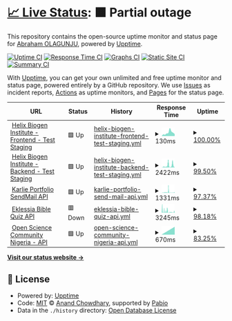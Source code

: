 # [📈 Live Status](https://OluwaninsolaAO.github.io/uptime-monitoring): <!--live status--> **🟧 Partial outage**

This repository contains the open-source uptime monitor and status page for [Abraham OLAGUNJU](https://linktr.ee/oluwaninsolaao), powered by [Upptime](https://github.com/upptime/upptime).

[![Uptime CI](https://github.com/OluwaninsolaAO/uptime-monitoring/workflows/Uptime%20CI/badge.svg)](https://github.com/OluwaninsolaAO/uptime-monitoring/actions?query=workflow%3A%22Uptime+CI%22)
[![Response Time CI](https://github.com/OluwaninsolaAO/uptime-monitoring/workflows/Response%20Time%20CI/badge.svg)](https://github.com/OluwaninsolaAO/uptime-monitoring/actions?query=workflow%3A%22Response+Time+CI%22)
[![Graphs CI](https://github.com/OluwaninsolaAO/uptime-monitoring/workflows/Graphs%20CI/badge.svg)](https://github.com/OluwaninsolaAO/uptime-monitoring/actions?query=workflow%3A%22Graphs+CI%22)
[![Static Site CI](https://github.com/OluwaninsolaAO/uptime-monitoring/workflows/Static%20Site%20CI/badge.svg)](https://github.com/OluwaninsolaAO/uptime-monitoring/actions?query=workflow%3A%22Static+Site+CI%22)
[![Summary CI](https://github.com/OluwaninsolaAO/uptime-monitoring/workflows/Summary%20CI/badge.svg)](https://github.com/OluwaninsolaAO/uptime-monitoring/actions?query=workflow%3A%22Summary+CI%22)

With [Upptime](https://upptime.js.org), you can get your own unlimited and free uptime monitor and status page, powered entirely by a GitHub repository. We use [Issues](https://github.com/OluwaninsolaAO/uptime-monitoring/issues) as incident reports, [Actions](https://github.com/OluwaninsolaAO/uptime-monitoring/actions) as uptime monitors, and [Pages](https://OluwaninsolaAO.github.io/uptime-monitoring) for the status page.

<!--start: status pages-->
<!-- This summary is generated by Upptime (https://github.com/upptime/upptime) -->
<!-- Do not edit this manually, your changes will be overwritten -->
<!-- prettier-ignore -->
| URL | Status | History | Response Time | Uptime |
| --- | ------ | ------- | ------------- | ------ |
| <img alt="" src="https://icons.duckduckgo.com/ip3/hbi-web.vercel.app.ico" height="13"> [Helix Biogen Institute - Frontend - Test Staging](https://hbi-web.vercel.app) | 🟩 Up | [helix-biogen-institute-frontend-test-staging.yml](https://github.com/OluwaninsolaAO/uptime-monitoring/commits/HEAD/history/helix-biogen-institute-frontend-test-staging.yml) | <details><summary><img alt="Response time graph" src="./graphs/helix-biogen-institute-frontend-test-staging/response-time-week.png" height="20"> 130ms</summary><br><a href="https://OluwaninsolaAO.github.io/uptime-monitoring/history/helix-biogen-institute-frontend-test-staging"><img alt="Response time 144" src="https://img.shields.io/endpoint?url=https%3A%2F%2Fraw.githubusercontent.com%2FOluwaninsolaAO%2Fuptime-monitoring%2FHEAD%2Fapi%2Fhelix-biogen-institute-frontend-test-staging%2Fresponse-time.json"></a><br><a href="https://OluwaninsolaAO.github.io/uptime-monitoring/history/helix-biogen-institute-frontend-test-staging"><img alt="24-hour response time 105" src="https://img.shields.io/endpoint?url=https%3A%2F%2Fraw.githubusercontent.com%2FOluwaninsolaAO%2Fuptime-monitoring%2FHEAD%2Fapi%2Fhelix-biogen-institute-frontend-test-staging%2Fresponse-time-day.json"></a><br><a href="https://OluwaninsolaAO.github.io/uptime-monitoring/history/helix-biogen-institute-frontend-test-staging"><img alt="7-day response time 130" src="https://img.shields.io/endpoint?url=https%3A%2F%2Fraw.githubusercontent.com%2FOluwaninsolaAO%2Fuptime-monitoring%2FHEAD%2Fapi%2Fhelix-biogen-institute-frontend-test-staging%2Fresponse-time-week.json"></a><br><a href="https://OluwaninsolaAO.github.io/uptime-monitoring/history/helix-biogen-institute-frontend-test-staging"><img alt="30-day response time 144" src="https://img.shields.io/endpoint?url=https%3A%2F%2Fraw.githubusercontent.com%2FOluwaninsolaAO%2Fuptime-monitoring%2FHEAD%2Fapi%2Fhelix-biogen-institute-frontend-test-staging%2Fresponse-time-month.json"></a><br><a href="https://OluwaninsolaAO.github.io/uptime-monitoring/history/helix-biogen-institute-frontend-test-staging"><img alt="1-year response time 144" src="https://img.shields.io/endpoint?url=https%3A%2F%2Fraw.githubusercontent.com%2FOluwaninsolaAO%2Fuptime-monitoring%2FHEAD%2Fapi%2Fhelix-biogen-institute-frontend-test-staging%2Fresponse-time-year.json"></a></details> | <details><summary><a href="https://OluwaninsolaAO.github.io/uptime-monitoring/history/helix-biogen-institute-frontend-test-staging">100.00%</a></summary><a href="https://OluwaninsolaAO.github.io/uptime-monitoring/history/helix-biogen-institute-frontend-test-staging"><img alt="All-time uptime 100.00%" src="https://img.shields.io/endpoint?url=https%3A%2F%2Fraw.githubusercontent.com%2FOluwaninsolaAO%2Fuptime-monitoring%2FHEAD%2Fapi%2Fhelix-biogen-institute-frontend-test-staging%2Fuptime.json"></a><br><a href="https://OluwaninsolaAO.github.io/uptime-monitoring/history/helix-biogen-institute-frontend-test-staging"><img alt="24-hour uptime 100.00%" src="https://img.shields.io/endpoint?url=https%3A%2F%2Fraw.githubusercontent.com%2FOluwaninsolaAO%2Fuptime-monitoring%2FHEAD%2Fapi%2Fhelix-biogen-institute-frontend-test-staging%2Fuptime-day.json"></a><br><a href="https://OluwaninsolaAO.github.io/uptime-monitoring/history/helix-biogen-institute-frontend-test-staging"><img alt="7-day uptime 100.00%" src="https://img.shields.io/endpoint?url=https%3A%2F%2Fraw.githubusercontent.com%2FOluwaninsolaAO%2Fuptime-monitoring%2FHEAD%2Fapi%2Fhelix-biogen-institute-frontend-test-staging%2Fuptime-week.json"></a><br><a href="https://OluwaninsolaAO.github.io/uptime-monitoring/history/helix-biogen-institute-frontend-test-staging"><img alt="30-day uptime 100.00%" src="https://img.shields.io/endpoint?url=https%3A%2F%2Fraw.githubusercontent.com%2FOluwaninsolaAO%2Fuptime-monitoring%2FHEAD%2Fapi%2Fhelix-biogen-institute-frontend-test-staging%2Fuptime-month.json"></a><br><a href="https://OluwaninsolaAO.github.io/uptime-monitoring/history/helix-biogen-institute-frontend-test-staging"><img alt="1-year uptime 100.00%" src="https://img.shields.io/endpoint?url=https%3A%2F%2Fraw.githubusercontent.com%2FOluwaninsolaAO%2Fuptime-monitoring%2FHEAD%2Fapi%2Fhelix-biogen-institute-frontend-test-staging%2Fuptime-year.json"></a></details>
| <img alt="" src="https://icons.duckduckgo.com/ip3/hbi-web.vercel.app.ico" height="13"> [Helix Biogen Institute - Backend - Test Staging](https://hbi-web.vercel.app/status) | 🟩 Up | [helix-biogen-institute-backend-test-staging.yml](https://github.com/OluwaninsolaAO/uptime-monitoring/commits/HEAD/history/helix-biogen-institute-backend-test-staging.yml) | <details><summary><img alt="Response time graph" src="./graphs/helix-biogen-institute-backend-test-staging/response-time-week.png" height="20"> 2422ms</summary><br><a href="https://OluwaninsolaAO.github.io/uptime-monitoring/history/helix-biogen-institute-backend-test-staging"><img alt="Response time 3863" src="https://img.shields.io/endpoint?url=https%3A%2F%2Fraw.githubusercontent.com%2FOluwaninsolaAO%2Fuptime-monitoring%2FHEAD%2Fapi%2Fhelix-biogen-institute-backend-test-staging%2Fresponse-time.json"></a><br><a href="https://OluwaninsolaAO.github.io/uptime-monitoring/history/helix-biogen-institute-backend-test-staging"><img alt="24-hour response time 3226" src="https://img.shields.io/endpoint?url=https%3A%2F%2Fraw.githubusercontent.com%2FOluwaninsolaAO%2Fuptime-monitoring%2FHEAD%2Fapi%2Fhelix-biogen-institute-backend-test-staging%2Fresponse-time-day.json"></a><br><a href="https://OluwaninsolaAO.github.io/uptime-monitoring/history/helix-biogen-institute-backend-test-staging"><img alt="7-day response time 2422" src="https://img.shields.io/endpoint?url=https%3A%2F%2Fraw.githubusercontent.com%2FOluwaninsolaAO%2Fuptime-monitoring%2FHEAD%2Fapi%2Fhelix-biogen-institute-backend-test-staging%2Fresponse-time-week.json"></a><br><a href="https://OluwaninsolaAO.github.io/uptime-monitoring/history/helix-biogen-institute-backend-test-staging"><img alt="30-day response time 3863" src="https://img.shields.io/endpoint?url=https%3A%2F%2Fraw.githubusercontent.com%2FOluwaninsolaAO%2Fuptime-monitoring%2FHEAD%2Fapi%2Fhelix-biogen-institute-backend-test-staging%2Fresponse-time-month.json"></a><br><a href="https://OluwaninsolaAO.github.io/uptime-monitoring/history/helix-biogen-institute-backend-test-staging"><img alt="1-year response time 3863" src="https://img.shields.io/endpoint?url=https%3A%2F%2Fraw.githubusercontent.com%2FOluwaninsolaAO%2Fuptime-monitoring%2FHEAD%2Fapi%2Fhelix-biogen-institute-backend-test-staging%2Fresponse-time-year.json"></a></details> | <details><summary><a href="https://OluwaninsolaAO.github.io/uptime-monitoring/history/helix-biogen-institute-backend-test-staging">99.50%</a></summary><a href="https://OluwaninsolaAO.github.io/uptime-monitoring/history/helix-biogen-institute-backend-test-staging"><img alt="All-time uptime 76.15%" src="https://img.shields.io/endpoint?url=https%3A%2F%2Fraw.githubusercontent.com%2FOluwaninsolaAO%2Fuptime-monitoring%2FHEAD%2Fapi%2Fhelix-biogen-institute-backend-test-staging%2Fuptime.json"></a><br><a href="https://OluwaninsolaAO.github.io/uptime-monitoring/history/helix-biogen-institute-backend-test-staging"><img alt="24-hour uptime 98.91%" src="https://img.shields.io/endpoint?url=https%3A%2F%2Fraw.githubusercontent.com%2FOluwaninsolaAO%2Fuptime-monitoring%2FHEAD%2Fapi%2Fhelix-biogen-institute-backend-test-staging%2Fuptime-day.json"></a><br><a href="https://OluwaninsolaAO.github.io/uptime-monitoring/history/helix-biogen-institute-backend-test-staging"><img alt="7-day uptime 99.50%" src="https://img.shields.io/endpoint?url=https%3A%2F%2Fraw.githubusercontent.com%2FOluwaninsolaAO%2Fuptime-monitoring%2FHEAD%2Fapi%2Fhelix-biogen-institute-backend-test-staging%2Fuptime-week.json"></a><br><a href="https://OluwaninsolaAO.github.io/uptime-monitoring/history/helix-biogen-institute-backend-test-staging"><img alt="30-day uptime 76.15%" src="https://img.shields.io/endpoint?url=https%3A%2F%2Fraw.githubusercontent.com%2FOluwaninsolaAO%2Fuptime-monitoring%2FHEAD%2Fapi%2Fhelix-biogen-institute-backend-test-staging%2Fuptime-month.json"></a><br><a href="https://OluwaninsolaAO.github.io/uptime-monitoring/history/helix-biogen-institute-backend-test-staging"><img alt="1-year uptime 76.15%" src="https://img.shields.io/endpoint?url=https%3A%2F%2Fraw.githubusercontent.com%2FOluwaninsolaAO%2Fuptime-monitoring%2FHEAD%2Fapi%2Fhelix-biogen-institute-backend-test-staging%2Fuptime-year.json"></a></details>
| <img alt="" src="https://icons.duckduckgo.com/ip3/sendmail.karliemoyo.tech.ico" height="13"> [Karlie Portfolio SendMail API](https://sendmail.karliemoyo.tech/status) | 🟩 Up | [karlie-portfolio-send-mail-api.yml](https://github.com/OluwaninsolaAO/uptime-monitoring/commits/HEAD/history/karlie-portfolio-send-mail-api.yml) | <details><summary><img alt="Response time graph" src="./graphs/karlie-portfolio-send-mail-api/response-time-week.png" height="20"> 1331ms</summary><br><a href="https://OluwaninsolaAO.github.io/uptime-monitoring/history/karlie-portfolio-send-mail-api"><img alt="Response time 1053" src="https://img.shields.io/endpoint?url=https%3A%2F%2Fraw.githubusercontent.com%2FOluwaninsolaAO%2Fuptime-monitoring%2FHEAD%2Fapi%2Fkarlie-portfolio-send-mail-api%2Fresponse-time.json"></a><br><a href="https://OluwaninsolaAO.github.io/uptime-monitoring/history/karlie-portfolio-send-mail-api"><img alt="24-hour response time 579" src="https://img.shields.io/endpoint?url=https%3A%2F%2Fraw.githubusercontent.com%2FOluwaninsolaAO%2Fuptime-monitoring%2FHEAD%2Fapi%2Fkarlie-portfolio-send-mail-api%2Fresponse-time-day.json"></a><br><a href="https://OluwaninsolaAO.github.io/uptime-monitoring/history/karlie-portfolio-send-mail-api"><img alt="7-day response time 1331" src="https://img.shields.io/endpoint?url=https%3A%2F%2Fraw.githubusercontent.com%2FOluwaninsolaAO%2Fuptime-monitoring%2FHEAD%2Fapi%2Fkarlie-portfolio-send-mail-api%2Fresponse-time-week.json"></a><br><a href="https://OluwaninsolaAO.github.io/uptime-monitoring/history/karlie-portfolio-send-mail-api"><img alt="30-day response time 1053" src="https://img.shields.io/endpoint?url=https%3A%2F%2Fraw.githubusercontent.com%2FOluwaninsolaAO%2Fuptime-monitoring%2FHEAD%2Fapi%2Fkarlie-portfolio-send-mail-api%2Fresponse-time-month.json"></a><br><a href="https://OluwaninsolaAO.github.io/uptime-monitoring/history/karlie-portfolio-send-mail-api"><img alt="1-year response time 1053" src="https://img.shields.io/endpoint?url=https%3A%2F%2Fraw.githubusercontent.com%2FOluwaninsolaAO%2Fuptime-monitoring%2FHEAD%2Fapi%2Fkarlie-portfolio-send-mail-api%2Fresponse-time-year.json"></a></details> | <details><summary><a href="https://OluwaninsolaAO.github.io/uptime-monitoring/history/karlie-portfolio-send-mail-api">97.37%</a></summary><a href="https://OluwaninsolaAO.github.io/uptime-monitoring/history/karlie-portfolio-send-mail-api"><img alt="All-time uptime 98.47%" src="https://img.shields.io/endpoint?url=https%3A%2F%2Fraw.githubusercontent.com%2FOluwaninsolaAO%2Fuptime-monitoring%2FHEAD%2Fapi%2Fkarlie-portfolio-send-mail-api%2Fuptime.json"></a><br><a href="https://OluwaninsolaAO.github.io/uptime-monitoring/history/karlie-portfolio-send-mail-api"><img alt="24-hour uptime 96.80%" src="https://img.shields.io/endpoint?url=https%3A%2F%2Fraw.githubusercontent.com%2FOluwaninsolaAO%2Fuptime-monitoring%2FHEAD%2Fapi%2Fkarlie-portfolio-send-mail-api%2Fuptime-day.json"></a><br><a href="https://OluwaninsolaAO.github.io/uptime-monitoring/history/karlie-portfolio-send-mail-api"><img alt="7-day uptime 97.37%" src="https://img.shields.io/endpoint?url=https%3A%2F%2Fraw.githubusercontent.com%2FOluwaninsolaAO%2Fuptime-monitoring%2FHEAD%2Fapi%2Fkarlie-portfolio-send-mail-api%2Fuptime-week.json"></a><br><a href="https://OluwaninsolaAO.github.io/uptime-monitoring/history/karlie-portfolio-send-mail-api"><img alt="30-day uptime 98.47%" src="https://img.shields.io/endpoint?url=https%3A%2F%2Fraw.githubusercontent.com%2FOluwaninsolaAO%2Fuptime-monitoring%2FHEAD%2Fapi%2Fkarlie-portfolio-send-mail-api%2Fuptime-month.json"></a><br><a href="https://OluwaninsolaAO.github.io/uptime-monitoring/history/karlie-portfolio-send-mail-api"><img alt="1-year uptime 98.47%" src="https://img.shields.io/endpoint?url=https%3A%2F%2Fraw.githubusercontent.com%2FOluwaninsolaAO%2Fuptime-monitoring%2FHEAD%2Fapi%2Fkarlie-portfolio-send-mail-api%2Fuptime-year.json"></a></details>
| <img alt="" src="https://icons.duckduckgo.com/ip3/api.eklessia.com.ico" height="13"> [Eklessia Bible Quiz API](https://api.eklessia.com/status) | 🟥 Down | [eklessia-bible-quiz-api.yml](https://github.com/OluwaninsolaAO/uptime-monitoring/commits/HEAD/history/eklessia-bible-quiz-api.yml) | <details><summary><img alt="Response time graph" src="./graphs/eklessia-bible-quiz-api/response-time-week.png" height="20"> 3245ms</summary><br><a href="https://OluwaninsolaAO.github.io/uptime-monitoring/history/eklessia-bible-quiz-api"><img alt="Response time 3676" src="https://img.shields.io/endpoint?url=https%3A%2F%2Fraw.githubusercontent.com%2FOluwaninsolaAO%2Fuptime-monitoring%2FHEAD%2Fapi%2Feklessia-bible-quiz-api%2Fresponse-time.json"></a><br><a href="https://OluwaninsolaAO.github.io/uptime-monitoring/history/eklessia-bible-quiz-api"><img alt="24-hour response time 1638" src="https://img.shields.io/endpoint?url=https%3A%2F%2Fraw.githubusercontent.com%2FOluwaninsolaAO%2Fuptime-monitoring%2FHEAD%2Fapi%2Feklessia-bible-quiz-api%2Fresponse-time-day.json"></a><br><a href="https://OluwaninsolaAO.github.io/uptime-monitoring/history/eklessia-bible-quiz-api"><img alt="7-day response time 3245" src="https://img.shields.io/endpoint?url=https%3A%2F%2Fraw.githubusercontent.com%2FOluwaninsolaAO%2Fuptime-monitoring%2FHEAD%2Fapi%2Feklessia-bible-quiz-api%2Fresponse-time-week.json"></a><br><a href="https://OluwaninsolaAO.github.io/uptime-monitoring/history/eklessia-bible-quiz-api"><img alt="30-day response time 3676" src="https://img.shields.io/endpoint?url=https%3A%2F%2Fraw.githubusercontent.com%2FOluwaninsolaAO%2Fuptime-monitoring%2FHEAD%2Fapi%2Feklessia-bible-quiz-api%2Fresponse-time-month.json"></a><br><a href="https://OluwaninsolaAO.github.io/uptime-monitoring/history/eklessia-bible-quiz-api"><img alt="1-year response time 3676" src="https://img.shields.io/endpoint?url=https%3A%2F%2Fraw.githubusercontent.com%2FOluwaninsolaAO%2Fuptime-monitoring%2FHEAD%2Fapi%2Feklessia-bible-quiz-api%2Fresponse-time-year.json"></a></details> | <details><summary><a href="https://OluwaninsolaAO.github.io/uptime-monitoring/history/eklessia-bible-quiz-api">98.18%</a></summary><a href="https://OluwaninsolaAO.github.io/uptime-monitoring/history/eklessia-bible-quiz-api"><img alt="All-time uptime 94.37%" src="https://img.shields.io/endpoint?url=https%3A%2F%2Fraw.githubusercontent.com%2FOluwaninsolaAO%2Fuptime-monitoring%2FHEAD%2Fapi%2Feklessia-bible-quiz-api%2Fuptime.json"></a><br><a href="https://OluwaninsolaAO.github.io/uptime-monitoring/history/eklessia-bible-quiz-api"><img alt="24-hour uptime 98.13%" src="https://img.shields.io/endpoint?url=https%3A%2F%2Fraw.githubusercontent.com%2FOluwaninsolaAO%2Fuptime-monitoring%2FHEAD%2Fapi%2Feklessia-bible-quiz-api%2Fuptime-day.json"></a><br><a href="https://OluwaninsolaAO.github.io/uptime-monitoring/history/eklessia-bible-quiz-api"><img alt="7-day uptime 98.18%" src="https://img.shields.io/endpoint?url=https%3A%2F%2Fraw.githubusercontent.com%2FOluwaninsolaAO%2Fuptime-monitoring%2FHEAD%2Fapi%2Feklessia-bible-quiz-api%2Fuptime-week.json"></a><br><a href="https://OluwaninsolaAO.github.io/uptime-monitoring/history/eklessia-bible-quiz-api"><img alt="30-day uptime 94.37%" src="https://img.shields.io/endpoint?url=https%3A%2F%2Fraw.githubusercontent.com%2FOluwaninsolaAO%2Fuptime-monitoring%2FHEAD%2Fapi%2Feklessia-bible-quiz-api%2Fuptime-month.json"></a><br><a href="https://OluwaninsolaAO.github.io/uptime-monitoring/history/eklessia-bible-quiz-api"><img alt="1-year uptime 94.37%" src="https://img.shields.io/endpoint?url=https%3A%2F%2Fraw.githubusercontent.com%2FOluwaninsolaAO%2Fuptime-monitoring%2FHEAD%2Fapi%2Feklessia-bible-quiz-api%2Fuptime-year.json"></a></details>
| <img alt="" src="https://icons.duckduckgo.com/ip3/api.oscnigeria.org.ico" height="13"> [Open Science Community Nigeria - API](https://api.oscnigeria.org/status) | 🟩 Up | [open-science-community-nigeria-api.yml](https://github.com/OluwaninsolaAO/uptime-monitoring/commits/HEAD/history/open-science-community-nigeria-api.yml) | <details><summary><img alt="Response time graph" src="./graphs/open-science-community-nigeria-api/response-time-week.png" height="20"> 670ms</summary><br><a href="https://OluwaninsolaAO.github.io/uptime-monitoring/history/open-science-community-nigeria-api"><img alt="Response time 670" src="https://img.shields.io/endpoint?url=https%3A%2F%2Fraw.githubusercontent.com%2FOluwaninsolaAO%2Fuptime-monitoring%2FHEAD%2Fapi%2Fopen-science-community-nigeria-api%2Fresponse-time.json"></a><br><a href="https://OluwaninsolaAO.github.io/uptime-monitoring/history/open-science-community-nigeria-api"><img alt="24-hour response time 670" src="https://img.shields.io/endpoint?url=https%3A%2F%2Fraw.githubusercontent.com%2FOluwaninsolaAO%2Fuptime-monitoring%2FHEAD%2Fapi%2Fopen-science-community-nigeria-api%2Fresponse-time-day.json"></a><br><a href="https://OluwaninsolaAO.github.io/uptime-monitoring/history/open-science-community-nigeria-api"><img alt="7-day response time 670" src="https://img.shields.io/endpoint?url=https%3A%2F%2Fraw.githubusercontent.com%2FOluwaninsolaAO%2Fuptime-monitoring%2FHEAD%2Fapi%2Fopen-science-community-nigeria-api%2Fresponse-time-week.json"></a><br><a href="https://OluwaninsolaAO.github.io/uptime-monitoring/history/open-science-community-nigeria-api"><img alt="30-day response time 670" src="https://img.shields.io/endpoint?url=https%3A%2F%2Fraw.githubusercontent.com%2FOluwaninsolaAO%2Fuptime-monitoring%2FHEAD%2Fapi%2Fopen-science-community-nigeria-api%2Fresponse-time-month.json"></a><br><a href="https://OluwaninsolaAO.github.io/uptime-monitoring/history/open-science-community-nigeria-api"><img alt="1-year response time 670" src="https://img.shields.io/endpoint?url=https%3A%2F%2Fraw.githubusercontent.com%2FOluwaninsolaAO%2Fuptime-monitoring%2FHEAD%2Fapi%2Fopen-science-community-nigeria-api%2Fresponse-time-year.json"></a></details> | <details><summary><a href="https://OluwaninsolaAO.github.io/uptime-monitoring/history/open-science-community-nigeria-api">83.25%</a></summary><a href="https://OluwaninsolaAO.github.io/uptime-monitoring/history/open-science-community-nigeria-api"><img alt="All-time uptime 83.25%" src="https://img.shields.io/endpoint?url=https%3A%2F%2Fraw.githubusercontent.com%2FOluwaninsolaAO%2Fuptime-monitoring%2FHEAD%2Fapi%2Fopen-science-community-nigeria-api%2Fuptime.json"></a><br><a href="https://OluwaninsolaAO.github.io/uptime-monitoring/history/open-science-community-nigeria-api"><img alt="24-hour uptime 83.25%" src="https://img.shields.io/endpoint?url=https%3A%2F%2Fraw.githubusercontent.com%2FOluwaninsolaAO%2Fuptime-monitoring%2FHEAD%2Fapi%2Fopen-science-community-nigeria-api%2Fuptime-day.json"></a><br><a href="https://OluwaninsolaAO.github.io/uptime-monitoring/history/open-science-community-nigeria-api"><img alt="7-day uptime 83.25%" src="https://img.shields.io/endpoint?url=https%3A%2F%2Fraw.githubusercontent.com%2FOluwaninsolaAO%2Fuptime-monitoring%2FHEAD%2Fapi%2Fopen-science-community-nigeria-api%2Fuptime-week.json"></a><br><a href="https://OluwaninsolaAO.github.io/uptime-monitoring/history/open-science-community-nigeria-api"><img alt="30-day uptime 83.25%" src="https://img.shields.io/endpoint?url=https%3A%2F%2Fraw.githubusercontent.com%2FOluwaninsolaAO%2Fuptime-monitoring%2FHEAD%2Fapi%2Fopen-science-community-nigeria-api%2Fuptime-month.json"></a><br><a href="https://OluwaninsolaAO.github.io/uptime-monitoring/history/open-science-community-nigeria-api"><img alt="1-year uptime 83.25%" src="https://img.shields.io/endpoint?url=https%3A%2F%2Fraw.githubusercontent.com%2FOluwaninsolaAO%2Fuptime-monitoring%2FHEAD%2Fapi%2Fopen-science-community-nigeria-api%2Fuptime-year.json"></a></details>

<!--end: status pages-->

[**Visit our status website →**](https://OluwaninsolaAO.github.io/uptime-monitoring)

## 📄 License

- Powered by: [Upptime](https://github.com/upptime/upptime)
- Code: [MIT](./LICENSE) © [Anand Chowdhary](https://anandchowdhary.com), supported by [Pabio](https://pabio.com)
- Data in the `./history` directory: [Open Database License](https://opendatacommons.org/licenses/odbl/1-0/)
